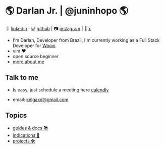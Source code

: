 # 🌎 Darlan Jr. | @juninhopo 🌎
🖇️ [linkedin](https://www.linkedin.com/in/darlan-junior/) | 💻 [github](https://github.com/juninhopo) | 📷 [instagram](https://www.instagram.com/juninhopo/) | 🦜 [x](https://x.com/juninhopo_dev/)

- I'm Darlan, Developer from Brazil, I'm currently working as a Full Stack Developer for [Woovi](https://woovi.com/).
- vim ❤️
- open source beginner
- [more about me](/me/index)

## Talk to me 

- Is easy, just schedule a meeting here [calendly](https://calendly.com/darlan-entria/30min)

- email: kelgaxd@gmail.com

## Topics

- [guides & docs 📚](/guides-&-docs/index)
- [indications 🧭](/indications/index)
- [projects 🛠️](/projects/index)
